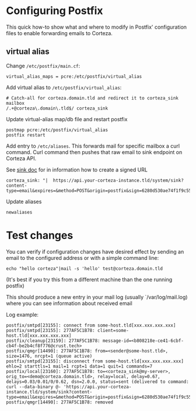 # Configuring Postfix

This quick how-to show what and where to modify in Postfix' configuration files
to enable forwarding emails to Corteza. 

## virtual alias

Change `/etc/postfix/main.cf`:
```
virtual_alias_maps = pcre:/etc/postfix/virtual_alias
```

Add virtual alias to `/etc/postfix/virtual_alias`:
```
# Catch-all for corteza.domain.tld and redirect it to corteza_sink mailbox
/.+@corteza\.domain\.tld$/ corteza_sink
```

Update virtual-alias map/db file and restart postfix 
```shell script
postmap pcre:/etc/postfix/virtual_alias
postfix restart
```

Add entry to `/etc/aliases`. This forwards mail for specific mailbox a curl command.
Curl command then pushes that raw email to sink endpoint on Corteza API. 

See [sink doc](sink.md) for in information how to create a signed URL
```
corteza_sink: "|  https://api.your-corteza-instance.tld/system/sink?content-type=email&expires=&method=POST&origin=postfix&sign=6280d530ae74f1f9c55e4dd362c9ef2094221287'"
```

Update aliases
```shell script
newaliases
```

# Test changes

You can verify if configuration changes have desired effect by sending an email to the configured address or 
with a simple command line:
```shell script
echo "hello corteza"|mail -s 'hello' test@corteza.domain.tld
```
(It's best if you try this from a different machine than the one running postfix)

This should produce a new entry in your mail log (usually `/var/log/mail.log) where you can see information about
received email

Log example:
```
postfix/smtpd[23155]: connect from some-host.tld[xxx.xxx.xxx.xxx]
postfix/smtpd[23155]: 277AF5C1B78: client=some-host.tld[xxx.xxx.xxx.xxx]
postfix/cleanup[23159]: 277AF5C1B78: message-id=<b808218e-ce41-6cbf-cb4f-be2b4cf8f776@crust.tech>
postfix/qmgr[14490]: 277AF5C1B78: from=<sender@some-host.tld>, size=1476, nrcpt=1 (queue active)
postfix/smtpd[23155]: disconnect from some-host.tld[xxx.xxx.xxx.xxx] ehlo=2 starttls=1 mail=1 rcpt=1 data=1 quit=1 commands=7
postfix/local[23160]: 277AF5C1B78: to=<corteza_sink@my-server>, orig_to=<demo@corteza.domain.tld>, relay=local, delay=0.67, delays=0.03/0.01/0/0.62, dsn=2.0.0, status=sent (delivered to command:  curl --data-binary @- 'https://api.your-corteza-instance.tld/system/sink?content-type=email&expires=&method=POST&origin=postfix&sign=6280d530ae74f1f9c55e4dd362c9ef2094221287'')
postfix/qmgr[14490]: 277AF5C1B78: removed
```
